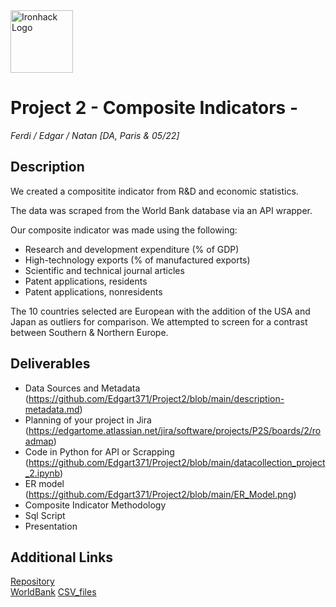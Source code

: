 <img src="https://bit.ly/2VnXWr2" alt="Ironhack Logo" width="100"/>

# Project 2 - Composite Indicators - 

*Ferdi / Edgar / Natan*
*[DA, Paris & 05/22]*

## Description 

We created a compositite indicator from R&D and economic statistics.

The data was scraped from the World Bank database via an API wrapper.

Our composite indicator was made using the following:
- Research and development expenditure (% of GDP)
- High-technology exports (% of manufactured exports)
- Scientific and technical journal articles
- Patent applications, residents
- Patent applications, nonresidents

The 10 countries selected are European with the addition of the USA and Japan as outliers for comparison.
We attempted to screen for a contrast between Southern & Northern Europe.

## Deliverables

- Data Sources and Metadata (https://github.com/Edgart371/Project2/blob/main/description-metadata.md)
- Planning of your project in Jira (https://edgartome.atlassian.net/jira/software/projects/P2S/boards/2/roadmap)
- Code in Python for API or Scrapping (https://github.com/Edgart371/Project2/blob/main/datacollection_project_2.ipynb)
- ER model (https://github.com/Edgart371/Project2/blob/main/ER_Model.png)
- Composite Indicator Methodology 
- Sql Script
- Presentation

## Additional Links

[Repository](https://github.com/Edgart371/Project2)  
[WorldBank](https://data.worldbank.org/)
[CSV_files](https://github.com/Edgart371/Project2/tree/main/indicator_files)
